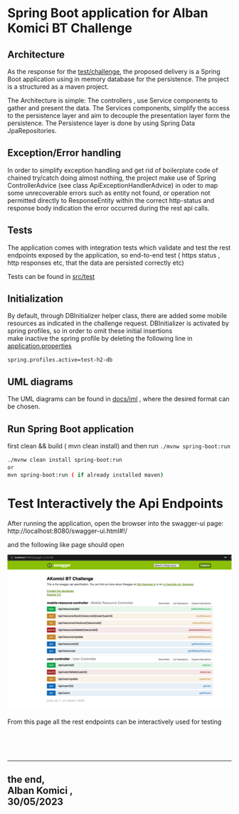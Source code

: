 # Spring Boot application for Alban Komici BT Challenge

## Architecture

As the response for the [test/challenge](docs/BT_Backend_Test_Java_GG_v3.pdf),
the proposed delivery is a Spring Boot application using in memory database for the persistence.
The project is a structured as a maven project.

The Architecture is simple: The controllers , use Service components to gather and present the data.
The Services components, simplify the access to the persistence layer and aim to decouple the presentation layer form the persistence.
The Persistence layer is done by using Spring Data JpaRepositories.

## Exception/Error handling
In order to simplify exception handling and get rid of boilerplate code of chained try/catch doing almost nothing,
the project make use of Spring ControllerAdvice (see class ApiExceptionHandlerAdvice) in oder to map some unrecoverable
errors such as entity not found, or operation not permitted directly to ResponseEntity within the correct http-status and
response body indication the error occurred during the rest api calls.

## Tests

The application comes with integration tests which validate and test the rest endpoints exposed by the application,
so end-to-end test ( https status , http responses etc, that the data are persisted correctly etc)

Tests can be found in [src/test](src/test)

## Initialization
By default, through DBInitializer helper class, there are added some mobile resources as indicated in the challenge request.
DBInitializer is activated by spring profiles, so in order to omit these initial insertions  
make inactive the spring profile by deleting the following line in [application.properties](src/main/resources/application.properties)

```properties
spring.profiles.active=test-h2-db
```

## UML diagrams

The UML diagrams can be found in [docs/iml](docs/uml) , where the desired format can be chosen.

## Run Spring Boot application

first clean && build ( mvn clean install) and then run `./mvnw spring-boot:run`

```bash
./mvnw clean install spring-boot:run 
or
mvn spring-boot:run ( if already installed maven)
```



# Test Interactively the Api Endpoints

After running the application, open the browser into the swagger-ui page:
http://localhost:8080/swagger-ui.html#!/

and the following like page should open

![swagger-example](docs/img/swagger-example.png)


From this page all the rest endpoints can be interactively used for testing

<br><br><br>

---
the end,<br>
Alban Komici , <br>
30/05/2023
--- 

